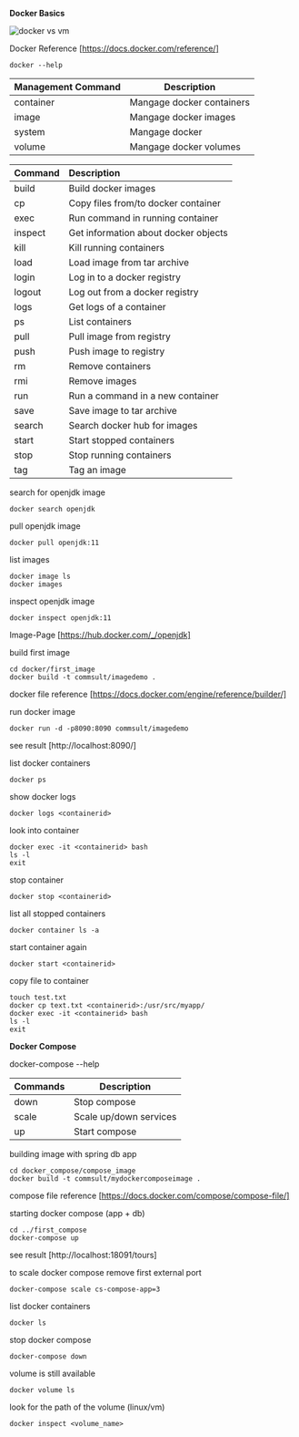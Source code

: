**Docker Basics**

![docker vs vm](docker_vs_vm.png "Docker vs. VM")

Docker Reference
[https://docs.docker.com/reference/]

```
docker --help
```

| Management Command | Description               |
| -------------------- | --------------------------- |
| container          | Mangage docker containers |
| image              | Mangage docker images     |
| system             | Mangage docker            |
| volume             | Mangage docker volumes    |


| Command | Description                          |
| :-------- | :------------------------------------- |
| build   | Build docker images                  |
| cp      | Copy files from/to docker container  |
| exec    | Run command in running container     |
| inspect | Get information about docker objects |
| kill    | Kill running containers              |
| load    | Load image from tar archive          |
| login   | Log in to a docker registry          |
| logout  | Log out from a docker registry       |
| logs    | Get logs of a container              |
| ps      | List containers                      |
| pull    | Pull image from registry             |
| push    | Push image to registry               |
| rm      | Remove containers                    |
| rmi     | Remove images                        |
| run     | Run a command in a new container     |
| save    | Save image to tar archive            |
| search  | Search docker hub for images         |
| start   | Start stopped containers             |
| stop    | Stop running containers              |
| tag     | Tag an image                         |

search for openjdk image
```
docker search openjdk
````

pull openjdk image
```
docker pull openjdk:11
```

list images
```
docker image ls
docker images
```

inspect openjdk image
```
docker inspect openjdk:11
```
Image-Page
[https://hub.docker.com/_/openjdk]


build first image
```
cd docker/first_image
docker build -t commsult/imagedemo .
```

docker file reference
[https://docs.docker.com/engine/reference/builder/]

run docker image
```
docker run -d -p8090:8090 commsult/imagedemo
```

see result
[http://localhost:8090/]

list docker containers
```
docker ps
```

show docker logs
```
docker logs <containerid>
```

look into container
```
docker exec -it <containerid> bash
ls -l
exit
```

stop container
```
docker stop <containerid>
```

list all stopped containers
```
docker container ls -a
```

start container again
```
docker start <containerid>
```

copy file to container
```
touch test.txt
docker cp text.txt <containerid>:/usr/src/myapp/
docker exec -it <containerid> bash
ls -l
exit
```

**Docker Compose**

docker-compose --help

| Commands           | Description               |
| -------------------- | --------------------------- |
| down               | Stop compose              |
| scale              | Scale up/down services    |
| up                 | Start compose             |

building image with spring db app
```
cd docker_compose/compose_image
docker build -t commsult/mydockercomposeimage .
```

compose file reference
[https://docs.docker.com/compose/compose-file/]

starting docker compose (app + db)
```
cd ../first_compose
docker-compose up
```

see result
[http://localhost:18091/tours]

to scale docker compose remove first external port
```
docker-compose scale cs-compose-app=3
```

list docker containers
```
docker ls
```

stop docker compose
```
docker-compose down
```

volume is still available
```
docker volume ls
```

look for the path of the volume (linux/vm)
```
docker inspect <volume_name>
```
